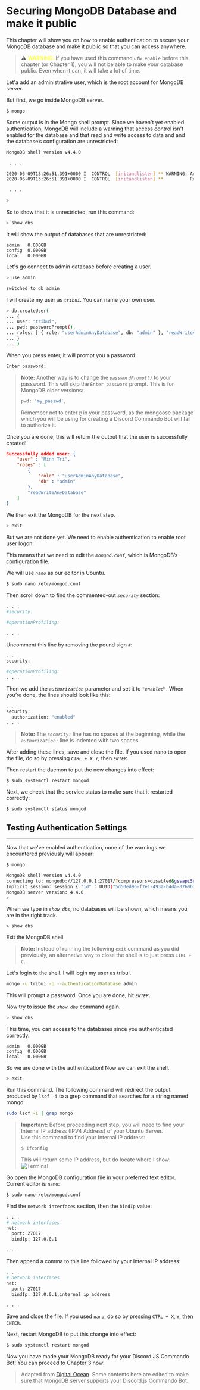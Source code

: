 # <b>Securing MongoDB Database and make it public</b>

This chapter will show you on how to enable authentication to secure your MongoDB database and make it public so that you can access anywhere.

> ⚠️ <span style="color:yellow">WARNING:</span> If you have used this command *`ufw enable`* before this chapter (or Chapter 1), you will not be able to make your database public. Even when it can, it will take a lot of time.

Let'a add an administrative user, which is the root account for MongoDB server.

But first, we go inside MongoDB server.
```bash
$ mongo
```

Some output is in the Mongo shell prompt. Since we haven't yet enabled authentication, MongoDB will include a warning that access control isn't enabled for the database and that read and write access to data and and the database’s configuration are unrestricted:

```bash
MongoDB shell version v4.4.0

 . . . 

2020-06-09T13:26:51.391+0000 I  CONTROL  [initandlisten] ** WARNING: Access control is not enabled for the database.
2020-06-09T13:26:51.391+0000 I  CONTROL  [initandlisten] **          Read and write access to data and configuration is unrestricted.

 . . .

> 
```

So to show that it is unrestricted, run this command:
```bash
> show dbs
```

It will show the output of databases that are unrestricted:
```
admin   0.000GB
config  0.000GB
local   0.000GB
```

Let's go connect to admin database before creating a user.

```bash
> use admin
```

```bash
switched to db admin
```

I will create my user as *`tribui`*. You can name your own user.

```bash
> db.createUser(
... {
... user: "tribui",
... pwd: passwordPrompt(),
... roles: [ { role: "userAdminAnyDatabase", db: "admin" }, "readWriteAnyDatabase" ]
... }
... )
```

When you press enter, it will prompt you a password.

```bash
Enter password: 
```

> <b>Note:</b> Another way is to change the *`passwordPrompt()`* to your password. This will skip the `Enter password` prompt. This is for MongoDB older versions:
> ```bash
> pwd: 'my_passwd',
> ```
> Remember not to enter `@` in your password, as the mongoose package which you will be using for creating a Discord Commando Bot will fail to authorize it.

Once you are done, this will return the output that the user is successfully created!
```json
Successfully added user: {
    "user" : "Minh Tri",
    "roles" : [
        {
            "role" : "userAdminAnyDatabase",
            "db" : "admin"
        },
        "readWriteAnyDatabase"
    ]
}
```

We then exit the MongoDB for the next step.

```bash
> exit
```

But we are not done yet. We need to enable authentication to enable root user logon.

This means that we need to edit the *`mongod.conf`*, which is MongoDB’s configuration file.

We will use *`nano`* as our editor in Ubuntu.

```bash
$ sudo nano /etc/mongod.conf
```

Then scroll down to find the commented-out *`security`* section:

```bash
. . .
#security:

#operationProfiling:

. . .
```

Uncomment this line by removing the pound sign `#`:

```bash
. . .
security:

#operationProfiling:
. . .
```

Then we add the *`authorization`* parameter and set it to *`"enabled"`*. When you’re done, the lines should look like this:

```bash
. . .
security:
  authorization: "enabled"
. . .
```

> <b>Note:</b> The *`security:`* line has no spaces at the beginning, while the *`authorization:`* line is indented with two spaces.

After adding these lines, save and close the file. If you used nano to open the file, do so by pressing *`CTRL + X`*, *`Y`*, then *`ENTER`*.

Then restart the daemon to put the new changes into effect:

```bash
$ sudo systemctl restart mongod
```

Next, we check that the service status to make sure that it restarted correctly:

```bash
$ sudo systemctl status mongod
```

## Testing Authentication Settings

----
Now that we've enabled authentication, none of the warnings we encountered previously will appear:
```bash
$ mongo

MongoDB shell version v4.4.0
connecting to: mongodb://127.0.0.1:27017/?compressors=disabled&gssapiServiceName=mongodb
Implicit session: session { "id" : UUID("5d50ed96-f7e1-493a-b4da-076067b2d898") }
MongoDB server version: 4.4.0
> 
```

When we type in *`show dbs`*, no databases will be shown, which means you are in the right track.

```
> show dbs
```

Exit the MongoDB shell.


> <b>Note:</b> Instead of running the following `exit` command as you did previously, an alternative way to close the shell is to just press `CTRL + C`.

Let's login to the shell. I will login my user as tribui.

```bash
mongo -u tribui -p --authenticationDatabase admin
```

This will prompt a password. Once you are done, hit *`ENTER`*.

Now try to issue the *`show dbs`* command again.

```bash
> show dbs
```

This time, you can access to the databases since you authenticated correctly.

```
admin   0.000GB
config  0.000GB
local   0.000GB
```

So we are done with the authentication! Now we can exit the shell.

```
> exit
```

Run this command. The following command will redirect the output produced by `lsof -i` to a grep command that searches for a string named mongo:

```bash
sudo lsof -i | grep mongo
```

> <b>Important:</b> Before proceeding next step, you will need to find your Internal IP address (IPV4 Address) of your Ubuntu Server.<br>
Use this command to find your Internal IP address:
> ```bash
> $ ifconfig
> ```
> This will return some IP address, but do locate where I show:
> ![Terminal](terminal1.PNG)

Go open the MongoDB configuration file in your preferred text editor. Current editor is `nano`:

```bash
$ sudo nano /etc/mongod.conf
```

Find the `network interfaces` section, then the `bindIp` value:

```bash
. . .
# network interfaces
net:
  port: 27017
  bindIp: 127.0.0.1

. . .
```

Then append a comma to this line followed by your Internal IP address:

```bash
. . .
# network interfaces
net:
  port: 27017
  bindIp: 127.0.0.1,internal_ip_address

. . .
```

Save and close the file. If you used `nano`, do so by pressing `CTRL + X`, `Y`, then `ENTER`.

Next, restart MongoDB to put this change into effect:

```bash
$ sudo systemctl restart mongod
```

Now you have made your MongoDB ready for your Discord.JS Commando Bot! You can proceed to Chapter 3 now!

> Adapted from [Digital Ocean](https://www.digitalocean.com/community/tutorials/how-to-configure-remote-access-for-mongodb-on-ubuntu-20-04). Some contents here are edited to make sure that MongoDB server supports your Discord.js Commando Bot.